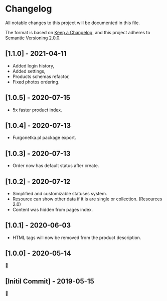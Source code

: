 # Changelog
All notable changes to this project will be documented in this file.

The format is based on [Keep a Changelog](https://keepachangelog.com/en/1.0.0/),
and this project adheres to [Semantic Versioning 2.0.0](https://semver.org/spec/v2.0.0.html).


## [1.1.0] - 2021-04-11
- Added login history,
- Added settings,
- Products schemas refactor,
- Fixed photos ordering.


## [1.0.5] - 2020-07-15
- 5x faster product index.


## [1.0.4] - 2020-07-13
- Furgonetka.pl package export.


## [1.0.3] - 2020-07-13
- Order now has default status after create.


## [1.0.2] - 2020-07-12
- Simplified and customizable statuses system.
- Resource can show other data if it is are single or collection. (Resources 2.0)
- Content was hidden from pages index.


## [1.0.1] - 2020-06-03
- HTML tags will now be removed from the product description.


## [1.0.0] - 2020-05-14
🎉


## [Initil Commit] - 2019-05-15
🎉
